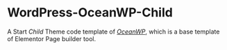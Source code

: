 # WordPress-OceanWP-Child
A Start *Child* Theme code template of [*OceanWP*](https://oceanwp.org/), which is a base template of Elementor Page builder tool.